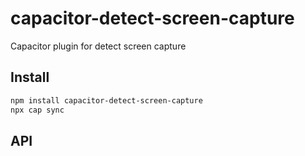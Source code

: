 # capacitor-detect-screen-capture

Capacitor plugin for detect screen capture

## Install

```bash
npm install capacitor-detect-screen-capture
npx cap sync
```

## API

<docgen-index></docgen-index>

<docgen-api>
<!-- run docgen to generate docs from the source -->
<!-- More info: https://github.com/ionic-team/capacitor-docgen -->
</docgen-api>

